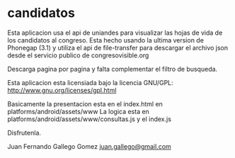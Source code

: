 candidatos
==========

Esta aplicacion usa el api de uniandes para visualizar las hojas de vida de los candidatos al congreso.
Esta hecho usando la ultima version de Phonegap (3.1) y utiliza el api de file-transfer para descargar el archivo json desde 
el servicio publico de congresovisible.org

Descarga pagina por pagina y falta complementar el filtro de busqueda.


Esta aplicacion esta licensiada bajo la licencia GNU/GPL:
http://www.gnu.org/licenses/gpl.html

Basicamente la presentacion esta en el index.html en platforms/android/assets/www
La logica esta en platforms/android/assets/www/consultas.js y el index.js

Disfrutenla.

Juan Fernando Gallego Gomez <juan.gallego@gmail.com>

